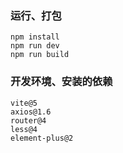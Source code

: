 ### 运行、打包
```
npm install
npm run dev
npm run build
```

### 开发环境、安装的依赖
```
vite@5
axios@1.6
router@4
less@4
element-plus@2
```